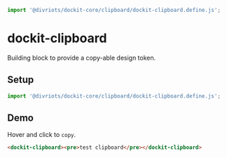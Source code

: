 ```js script
import '@divriots/dockit-core/clipboard/dockit-clipboard.define.js';
```

# dockit-clipboard

Building block to provide a copy-able design token.

## Setup

```js
import '@divriots/dockit-core/clipboard/dockit-clipboard.define.js';
```

## Demo

Hover and click to `copy`.

```html preview-story
<dockit-clipboard><pre>test clipboard</pre></dockit-clipboard>
```
